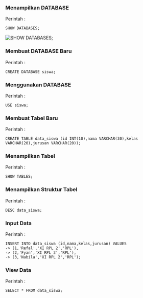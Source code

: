 ### Menampilkan DATABASE
Perintah :
```
SHOW DATABASES;
```
<img src="https://media.discordapp.net/attachments/868319460216434728/965778333390475274/InShot_20220419_073806305.jpg" alt="SHOW DATABASES;">

### Membuat DATABASE Baru
Perintah :
```
CREATE DATABASE siswa;
```
### Menggunakan DATABASE 
Perintah :
```
USE siswa;
```
### Membuat Tabel Baru 
Perintah :
```
CREATE TABLE data_siswa (id INT(10),nama VARCHAR(30),kelas VARCHAR(20),jurusan VARCHAR(20));
```
### Menampilkan Tabel
Perintah :
```
SHOW TABLES;
```
### Menampilkan Struktur Tabel
Perintah :
```
DESC data_siswa;
```
### Input Data 
Perintah :
```
INSERT INTO data_siswa (id,nama,kelas,jurusan) VALUES
-> (1,'Refal','XI RPL 2','RPL'),   
-> (2,'Fyan','XI RPL 3','RPL'),
-> (3,'Nabila','XI RPL 2','RPL');
```
### View Data
Perintah :
```
SELECT * FROM data_siswa;
```
